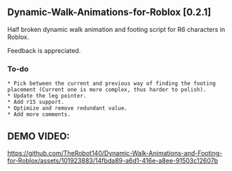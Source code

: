 ## Dynamic-Walk-Animations-for-Roblox [0.2.1]
Half broken dynamic walk animation and footing script for R6 characters in Roblox. 

Feedback is appreciated.

### To-do
    * Pick between the current and previous way of finding the footing placement (Current one is more complex, thus harder to polish).
    * Update the leg pointer.
    * Add r15 support.
    * Optimize and remove redundant value.
    * Add more comments.

## DEMO VIDEO:

https://github.com/TheRobot140/Dynamic-Walk-Animations-and-Footing-for-Roblox/assets/101923883/14fbda89-a6d1-416e-a8ee-91503c12607b

